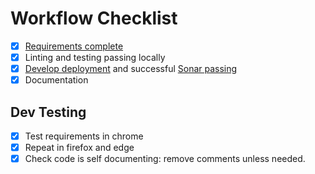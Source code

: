 # Workflow Checklist

- [x] [Requirements complete]()
- [x] Linting and testing passing locally
- [x] [Develop deployment](https://eu-west-2.console.aws.amazon.com/codesuite/codepipeline/pipelines/df-ae-pipeline-system/view?region=eu-west-2) and successful [Sonar passing](https://sonarcloud.io/dashboard?id=defence-forecaster%3Adefence-forecaster)
- [x] Documentation

## Dev Testing

- [x] Test requirements in chrome
- [x] Repeat in firefox and edge
- [x] Check code is self documenting: remove comments unless needed.
